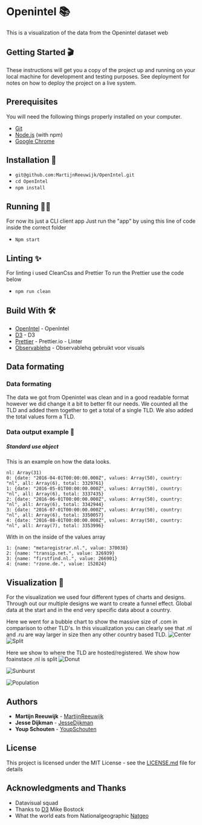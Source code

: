 # Openintel 📚

This is a visualization of the data from the Openintel dataset web



## Getting Started 🎬

These instructions will get you a copy of the project up and running on your local machine for development and testing purposes. See deployment for notes on how to deploy the project on a live system.

## Prerequisites

You will need the following things properly installed on your computer.

-   [Git](https://git-scm.com/)
-   [Node.js](https://nodejs.org/) (with npm)
-   [Google Chrome](https://google.com/chrome/)

## Installation 💾

-   `git@github.com:MartijnReeuwijk/OpenIntel.git`
-   `cd OpenIntel`
-   `npm install`

## Running 🏃‍♂️

For now its just a CLI client app
Just run the "app" by using this line of code inside the correct folder

-   `Npm start`

## Linting ✨

For linting i used CleanCss and Prettier
To run the Prettier use the code below

-   `npm run clean`

## Build With 🛠️

-   [OpenIntel](https://openintel.nl/) - OpenIntel
-   [D3](https://d3js.org/) - D3
-   [Prettier](https://prettier.io/docs/en/options.html) - Prettier.io - Linter
-   [Observablehq](https://beta.observablehq.com) - Observablehq gebruikt voor visuals

## Data formating

### Data formating

The data we got from Openintel was clean and in a good readable format however we did change it a bit to better fit our needs.
We counted all the TLD and added them together to get a total of a single TLD. We also added the total values form a TLD.

### Data output example 📝
##### Standard use object
This is an example on how the data looks.
```
nl: Array(31)
0: {date: "2016-04-01T00:00:00.000Z", values: Array(50), country: "nl", all: Array(6), total: 3329761}
1: {date: "2016-05-01T00:00:00.000Z", values: Array(50), country: "nl", all: Array(6), total: 3337435}
2: {date: "2016-06-01T00:00:00.000Z", values: Array(50), country: "nl", all: Array(6), total: 3342944}
3: {date: "2016-07-01T00:00:00.000Z", values: Array(50), country: "nl", all: Array(6), total: 3350057}
4: {date: "2016-08-01T00:00:00.000Z", values: Array(50), country: "nl", all: Array(7), total: 3353996}
```
With in on the inside of the values array
```
1: {name: "metaregistrar.nl.", value: 370038}
2: {name: "transip.net.", value: 326939}
3: {name: "firstfind.nl.", value: 266901}
4: {name: "rzone.de.", value: 152024}
```

## Visualization 👀
For the visualization we used four different types of charts and designs. Through out our multiple designs we want to create a funnel effect. Global data at the start and in the end very specific data about a country.

Here we went for a bubble chart to show the massive size of .com in comparison to other TLD's.
In this visualization you can clearly see that .nl and .ru are way larger in size then any other country based TLD.
![Center](https://github.com/MartijnReeuwijk/frontend-data/blob/master/assets/img/drawingone.jpg)
![Split](https://github.com/MartijnReeuwijk/frontend-data/blob/master/assets/img/drawingone.jpg)

Here we show to where the TLD are hosted/registered.
We show how foainstace .nl is split
![Donut](https://github.com/MartijnReeuwijk/frontend-data/blob/master/assets/img/drawingone.jpg)

![Sunburst](https://github.com/MartijnReeuwijk/frontend-data/blob/master/assets/img/drawingone.jpg)

![Population](https://github.com/MartijnReeuwijk/frontend-data/blob/master/assets/img/drawingone.jpg)

## Authors

-   **Martijn Reeuwijk** - [MartijnReeuwijk](https://github.com/MartijnReeuwijk)
-   **Jesse Dijkman** - [JesseDijkman](https://github.com/jesseDijkman1)
-   **Youp Schouten** - [YoupSchouten](https://github.com/SlodderWolf)


## License

This project is licensed under the MIT License - see the [LICENSE.md](LICENSE.md) file for details

## Acknowledgments and Thanks

-   Datavisual squad
-   Thanks to [D3](https://bost.ocks.org/mike/) Mike Bostock
-   What the world eats from Nationalgeographic [Natgeo](https://www.nationalgeographic.com/what-the-world-eats/)
